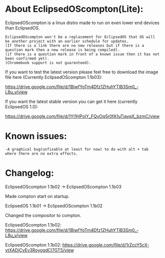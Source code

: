# **About EclipsedOScompton(Lite):**


EclipsedOScompton is a linux distro made to run on even lower end devices than EclipsedOS.

    EclipsedOScompton won't be a replacement for EclipsedOS that OS will be another project with an earlier schedule for updates.
    (If there is a link there are no new releases but if there is a question mark then a new release is being compiled).
    (if there is a question mark in front of a known issue then it has not been confirmed yet).
    (Chromebook support is not guarenteed).

If you want to test the latest version please feel free to download the image file here (Currently EclipsedOScompton 1.1b03):
    
https://drive.google.com/file/d/1BiwfYoTm4Dfz1ZHuhYTIB3Sm0_-L8u_y/view

If you want the latest stable version you can get it here (currently EclipsedOS 1.0):

https://drive.google.com/file/d/1YI1HPolY_FQyOq5r0fA1uTiayqX_bzmC/view

# Known issues:

    -A graghical bug(unfixable at least for now) to do with alt + tab where there are no extra effects.

# Changelog:

EclipsedOScompton 1.1b02 -> EclipsedOScompton 1.1b03

Made compton start on startup.

EclipsedOS 1.1b01 -> EclipsedOScompton 1.1b02

Changed the compositor to compton.

EclipsedOScompton 1.1b02:
https://drive.google.com/file/d/1BiwfYoTm4Dfz1ZHuhYTIB3Sm0_-L8u_y/view

EclipsedOScompton 1.1b02:
https://drive.google.com/file/d/1rZccY5cX-ytXADiCvEy3RoyogdCl7GT5/view
